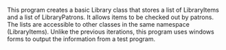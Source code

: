 This program creates a basic Library class that stores a list of LibraryItems and a list of LibraryPatrons. It allows items to be
checked out by patrons. The lists are accessible to other classes in the same namespace (LibraryItems).
Unlike the previous iterations, this program uses windows forms to output the information from a test program.
